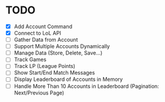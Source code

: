 # TODO

- [x] Add Account Command
- [x] Connect to LoL API
- [ ] Gather Data from Account
- [ ] Support Multiple Accounts Dynamically
- [ ] Manage Data (Store, Delete, Save...) 
- [ ] Track Games
- [ ] Track LP (League Points)
- [ ] Show Start/End Match Messages
- [ ] Display Leaderboard of Accounts in Memory
- [ ] Handle More Than 10 Accounts in Leaderboard (Pagination: Next/Previous Page)